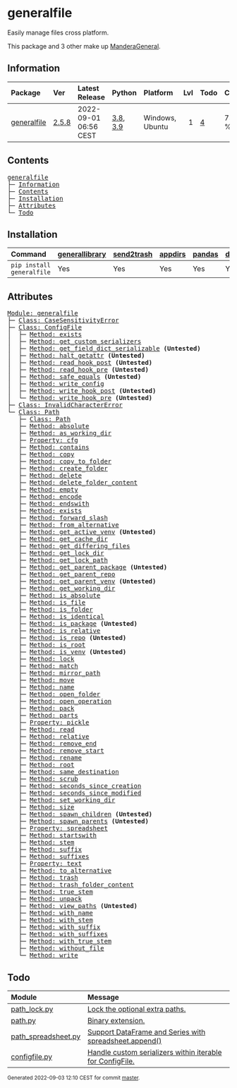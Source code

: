# generalfile
Easily manage files cross platform.

This package and 3 other make up [ManderaGeneral](https://github.com/ManderaGeneral).

## Information
| Package                                                      | Ver                                            | Latest Release        | Python                                                                                                                   | Platform        |   Lvl | Todo                                                    | Cover   |
|:-------------------------------------------------------------|:-----------------------------------------------|:----------------------|:-------------------------------------------------------------------------------------------------------------------------|:----------------|------:|:--------------------------------------------------------|:--------|
| [generalfile](https://github.com/ManderaGeneral/generalfile) | [2.5.8](https://pypi.org/project/generalfile/) | 2022-09-01 06:56 CEST | [3.8](https://www.python.org/downloads/release/python-380/), [3.9](https://www.python.org/downloads/release/python-390/) | Windows, Ubuntu |     1 | [4](https://github.com/ManderaGeneral/generalfile#Todo) | 73.2 %  |

## Contents
<pre>
<a href='#generalfile'>generalfile</a>
├─ <a href='#Information'>Information</a>
├─ <a href='#Contents'>Contents</a>
├─ <a href='#Installation'>Installation</a>
├─ <a href='#Attributes'>Attributes</a>
└─ <a href='#Todo'>Todo</a>
</pre>

## Installation
| Command                   | <a href='https://pypi.org/project/generallibrary'>generallibrary</a>   | <a href='https://pypi.org/project/send2trash'>send2trash</a>   | <a href='https://pypi.org/project/appdirs'>appdirs</a>   | <a href='https://pypi.org/project/pandas'>pandas</a>   | <a href='https://pypi.org/project/dill'>dill</a>   |
|:--------------------------|:-----------------------------------------------------------------------|:---------------------------------------------------------------|:---------------------------------------------------------|:-------------------------------------------------------|:---------------------------------------------------|
| `pip install generalfile` | Yes                                                                    | Yes                                                            | Yes                                                      | Yes                                                    | Yes                                                |

## Attributes
<pre>
<a href='https://github.com/ManderaGeneral/generalfile/blob/master/generalfile/__init__.py#L1'>Module: generalfile</a>
├─ <a href='https://github.com/ManderaGeneral/generalfile/blob/master/generalfile/errors.py#L6'>Class: CaseSensitivityError</a>
├─ <a href='https://github.com/ManderaGeneral/generalfile/blob/master/generalfile/configfile.py#L109'>Class: ConfigFile</a>
│  ├─ <a href='https://github.com/ManderaGeneral/generalfile/blob/master/generalfile/configfile.py#L139'>Method: exists</a>
│  ├─ <a href='https://github.com/ManderaGeneral/generalfile/blob/master/generalfile/configfile.py#L94'>Method: get_custom_serializers</a>
│  ├─ <a href='https://github.com/ManderaGeneral/generalfile/blob/master/generalfile/configfile.py#L102'>Method: get_field_dict_serializable</a> <b>(Untested)</b>
│  ├─ <a href='https://github.com/ManderaGeneral/generalfile/blob/master/generalfile/configfile.py#L168'>Method: halt_getattr</a> <b>(Untested)</b>
│  ├─ <a href='https://github.com/ManderaGeneral/generalfile/blob/master/generalfile/configfile.py#L15'>Method: read_hook_post</a> <b>(Untested)</b>
│  ├─ <a href='https://github.com/ManderaGeneral/generalfile/blob/master/generalfile/configfile.py#L14'>Method: read_hook_pre</a> <b>(Untested)</b>
│  ├─ <a href='https://github.com/ManderaGeneral/generalfile/blob/master/generalfile/configfile.py#L148'>Method: safe_equals</a> <b>(Untested)</b>
│  ├─ <a href='https://github.com/ManderaGeneral/generalfile/blob/master/generalfile/configfile.py#L56'>Method: write_config</a>
│  ├─ <a href='https://github.com/ManderaGeneral/generalfile/blob/master/generalfile/configfile.py#L17'>Method: write_hook_post</a> <b>(Untested)</b>
│  └─ <a href='https://github.com/ManderaGeneral/generalfile/blob/master/generalfile/configfile.py#L16'>Method: write_hook_pre</a> <b>(Untested)</b>
├─ <a href='https://github.com/ManderaGeneral/generalfile/blob/master/generalfile/errors.py#L10'>Class: InvalidCharacterError</a>
└─ <a href='https://github.com/ManderaGeneral/generalfile/blob/master/generalfile/path.py#L20'>Class: Path</a>
   ├─ <a href='https://github.com/ManderaGeneral/generalfile/blob/master/generalfile/path.py#L20'>Class: Path</a>
   ├─ <a href='https://github.com/ManderaGeneral/generalfile/blob/master/generalfile/path_bases/path_strings.py#L32'>Method: absolute</a>
   ├─ <a href='https://github.com/ManderaGeneral/generalfile/blob/master/generalfile/path_bases/path_lock.py#L123'>Method: as_working_dir</a>
   ├─ <a href='https://github.com/ManderaGeneral/generalfile/blob/master/generalfile/optional_dependencies/path_cfg.py#L13'>Property: cfg</a>
   ├─ <a href='https://github.com/ManderaGeneral/generalfile/blob/master/generalfile/path_bases/path_operations.py#L426'>Method: contains</a>
   ├─ <a href='https://github.com/ManderaGeneral/generalfile/blob/master/generalfile/path_bases/path_operations.py#L97'>Method: copy</a>
   ├─ <a href='https://github.com/ManderaGeneral/generalfile/blob/master/generalfile/path_bases/path_operations.py#L158'>Method: copy_to_folder</a>
   ├─ <a href='https://github.com/ManderaGeneral/generalfile/blob/master/generalfile/path_bases/path_operations.py#L237'>Method: create_folder</a>
   ├─ <a href='https://github.com/ManderaGeneral/generalfile/blob/master/generalfile/path_bases/path_operations.py#L311'>Method: delete</a>
   ├─ <a href='https://github.com/ManderaGeneral/generalfile/blob/master/generalfile/path_bases/path_operations.py#L343'>Method: delete_folder_content</a>
   ├─ <a href='https://github.com/ManderaGeneral/generalfile/blob/master/generalfile/path_bases/path_operations.py#L216'>Method: empty</a>
   ├─ <a href='https://github.com/ManderaGeneral/generalfile/blob/master/generalfile/path_bases/path_strings.py#L275'>Method: encode</a>
   ├─ <a href='https://github.com/ManderaGeneral/generalfile/blob/master/generalfile/path_bases/path_strings.py#L94'>Method: endswith</a>
   ├─ <a href='https://github.com/ManderaGeneral/generalfile/blob/master/generalfile/path_bases/path_operations.py#L204'>Method: exists</a>
   ├─ <a href='https://github.com/ManderaGeneral/generalfile/blob/master/generalfile/path_bases/path_strings.py#L268'>Method: forward_slash</a>
   ├─ <a href='https://github.com/ManderaGeneral/generalfile/blob/master/generalfile/path_bases/path_strings.py#L24'>Method: from_alternative</a>
   ├─ <a href='https://github.com/ManderaGeneral/generalfile/blob/master/generalfile/path_bases/path_envs.py#L40'>Method: get_active_venv</a> <b>(Untested)</b>
   ├─ <a href='https://github.com/ManderaGeneral/generalfile/blob/master/generalfile/path_bases/path_operations.py#L283'>Method: get_cache_dir</a>
   ├─ <a href='https://github.com/ManderaGeneral/generalfile/blob/master/generalfile/path_bases/path_operations.py#L399'>Method: get_differing_files</a>
   ├─ <a href='https://github.com/ManderaGeneral/generalfile/blob/master/generalfile/path_bases/path_operations.py#L293'>Method: get_lock_dir</a>
   ├─ <a href='https://github.com/ManderaGeneral/generalfile/blob/master/generalfile/path_bases/path_operations.py#L302'>Method: get_lock_path</a>
   ├─ <a href='https://github.com/ManderaGeneral/generalfile/blob/master/generalfile/path_bases/path_envs.py#L25'>Method: get_parent_package</a> <b>(Untested)</b>
   ├─ <a href='https://github.com/ManderaGeneral/generalfile/blob/master/generalfile/path_bases/path_envs.py#L32'>Method: get_parent_repo</a>
   ├─ <a href='https://github.com/ManderaGeneral/generalfile/blob/master/generalfile/path_bases/path_envs.py#L18'>Method: get_parent_venv</a> <b>(Untested)</b>
   ├─ <a href='https://github.com/ManderaGeneral/generalfile/blob/master/generalfile/path_bases/path_operations.py#L255'>Method: get_working_dir</a>
   ├─ <a href='https://github.com/ManderaGeneral/generalfile/blob/master/generalfile/path_bases/path_strings.py#L59'>Method: is_absolute</a>
   ├─ <a href='https://github.com/ManderaGeneral/generalfile/blob/master/generalfile/path_bases/path_operations.py#L174'>Method: is_file</a>
   ├─ <a href='https://github.com/ManderaGeneral/generalfile/blob/master/generalfile/path_bases/path_operations.py#L180'>Method: is_folder</a>
   ├─ <a href='https://github.com/ManderaGeneral/generalfile/blob/master/generalfile/path_bases/path_operations.py#L381'>Method: is_identical</a>
   ├─ <a href='https://github.com/ManderaGeneral/generalfile/blob/master/generalfile/path_bases/path_envs.py#L10'>Method: is_package</a> <b>(Untested)</b>
   ├─ <a href='https://github.com/ManderaGeneral/generalfile/blob/master/generalfile/path_bases/path_strings.py#L66'>Method: is_relative</a>
   ├─ <a href='https://github.com/ManderaGeneral/generalfile/blob/master/generalfile/path_bases/path_envs.py#L14'>Method: is_repo</a> <b>(Untested)</b>
   ├─ <a href='https://github.com/ManderaGeneral/generalfile/blob/master/generalfile/path_bases/path_operations.py#L186'>Method: is_root</a>
   ├─ <a href='https://github.com/ManderaGeneral/generalfile/blob/master/generalfile/path_bases/path_envs.py#L6'>Method: is_venv</a> <b>(Untested)</b>
   ├─ <a href='https://github.com/ManderaGeneral/generalfile/blob/master/generalfile/path_bases/path_lock.py#L114'>Method: lock</a>
   ├─ <a href='https://github.com/ManderaGeneral/generalfile/blob/master/generalfile/path_bases/path_strings.py#L261'>Method: match</a>
   ├─ <a href='https://github.com/ManderaGeneral/generalfile/blob/master/generalfile/path_bases/path_strings.py#L73'>Method: mirror_path</a>
   ├─ <a href='https://github.com/ManderaGeneral/generalfile/blob/master/generalfile/path_bases/path_operations.py#L166'>Method: move</a>
   ├─ <a href='https://github.com/ManderaGeneral/generalfile/blob/master/generalfile/path_bases/path_strings.py#L153'>Method: name</a>
   ├─ <a href='https://github.com/ManderaGeneral/generalfile/blob/master/generalfile/path_bases/path_operations.py#L247'>Method: open_folder</a>
   ├─ <a href='https://github.com/ManderaGeneral/generalfile/blob/master/generalfile/path_bases/path_operations.py#L31'>Method: open_operation</a>
   ├─ <a href='https://github.com/ManderaGeneral/generalfile/blob/master/generalfile/path_bases/path_operations.py#L446'>Method: pack</a>
   ├─ <a href='https://github.com/ManderaGeneral/generalfile/blob/master/generalfile/path_bases/path_strings.py#L145'>Method: parts</a>
   ├─ <a href='https://github.com/ManderaGeneral/generalfile/blob/master/generalfile/optional_dependencies/path_pickle.py#L12'>Property: pickle</a>
   ├─ <a href='https://github.com/ManderaGeneral/generalfile/blob/master/generalfile/path_bases/path_operations.py#L64'>Method: read</a>
   ├─ <a href='https://github.com/ManderaGeneral/generalfile/blob/master/generalfile/path_bases/path_strings.py#L42'>Method: relative</a>
   ├─ <a href='https://github.com/ManderaGeneral/generalfile/blob/master/generalfile/path_bases/path_strings.py#L120'>Method: remove_end</a>
   ├─ <a href='https://github.com/ManderaGeneral/generalfile/blob/master/generalfile/path_bases/path_strings.py#L103'>Method: remove_start</a>
   ├─ <a href='https://github.com/ManderaGeneral/generalfile/blob/master/generalfile/path_bases/path_operations.py#L73'>Method: rename</a>
   ├─ <a href='https://github.com/ManderaGeneral/generalfile/blob/master/generalfile/path_bases/path_operations.py#L195'>Method: root</a>
   ├─ <a href='https://github.com/ManderaGeneral/generalfile/blob/master/generalfile/path_bases/path_strings.py#L136'>Method: same_destination</a>
   ├─ <a href='https://github.com/ManderaGeneral/generalfile/blob/master/generalfile/path_bases/path_scrub.py#L10'>Method: scrub</a>
   ├─ <a href='https://github.com/ManderaGeneral/generalfile/blob/master/generalfile/path_bases/path_operations.py#L360'>Method: seconds_since_creation</a>
   ├─ <a href='https://github.com/ManderaGeneral/generalfile/blob/master/generalfile/path_bases/path_operations.py#L368'>Method: seconds_since_modified</a>
   ├─ <a href='https://github.com/ManderaGeneral/generalfile/blob/master/generalfile/path_bases/path_operations.py#L274'>Method: set_working_dir</a>
   ├─ <a href='https://github.com/ManderaGeneral/generalfile/blob/master/generalfile/path_bases/path_operations.py#L375'>Method: size</a>
   ├─ <a href='https://github.com/ManderaGeneral/generalfile/blob/master/generalfile/path_bases/path_diagram.py#L20'>Method: spawn_children</a> <b>(Untested)</b>
   ├─ <a href='https://github.com/ManderaGeneral/generalfile/blob/master/generalfile/path_bases/path_diagram.py#L11'>Method: spawn_parents</a> <b>(Untested)</b>
   ├─ <a href='https://github.com/ManderaGeneral/generalfile/blob/master/generalfile/optional_dependencies/path_spreadsheet.py#L13'>Property: spreadsheet</a>
   ├─ <a href='https://github.com/ManderaGeneral/generalfile/blob/master/generalfile/path_bases/path_strings.py#L85'>Method: startswith</a>
   ├─ <a href='https://github.com/ManderaGeneral/generalfile/blob/master/generalfile/path_bases/path_strings.py#L169'>Method: stem</a>
   ├─ <a href='https://github.com/ManderaGeneral/generalfile/blob/master/generalfile/path_bases/path_strings.py#L201'>Method: suffix</a>
   ├─ <a href='https://github.com/ManderaGeneral/generalfile/blob/master/generalfile/path_bases/path_strings.py#L245'>Method: suffixes</a>
   ├─ <a href='https://github.com/ManderaGeneral/generalfile/blob/master/generalfile/optional_dependencies/path_text.py#L12'>Property: text</a>
   ├─ <a href='https://github.com/ManderaGeneral/generalfile/blob/master/generalfile/path_bases/path_strings.py#L16'>Method: to_alternative</a>
   ├─ <a href='https://github.com/ManderaGeneral/generalfile/blob/master/generalfile/path_bases/path_operations.py#L332'>Method: trash</a>
   ├─ <a href='https://github.com/ManderaGeneral/generalfile/blob/master/generalfile/path_bases/path_operations.py#L352'>Method: trash_folder_content</a>
   ├─ <a href='https://github.com/ManderaGeneral/generalfile/blob/master/generalfile/path_bases/path_strings.py#L185'>Method: true_stem</a>
   ├─ <a href='https://github.com/ManderaGeneral/generalfile/blob/master/generalfile/path_bases/path_operations.py#L465'>Method: unpack</a>
   ├─ <a href='https://github.com/ManderaGeneral/generalfile/blob/master/generalfile/path_bases/path_diagram.py#L7'>Method: view_paths</a> <b>(Untested)</b>
   ├─ <a href='https://github.com/ManderaGeneral/generalfile/blob/master/generalfile/path_bases/path_strings.py#L160'>Method: with_name</a>
   ├─ <a href='https://github.com/ManderaGeneral/generalfile/blob/master/generalfile/path_bases/path_strings.py#L176'>Method: with_stem</a>
   ├─ <a href='https://github.com/ManderaGeneral/generalfile/blob/master/generalfile/path_bases/path_strings.py#L209'>Method: with_suffix</a>
   ├─ <a href='https://github.com/ManderaGeneral/generalfile/blob/master/generalfile/path_bases/path_strings.py#L252'>Method: with_suffixes</a>
   ├─ <a href='https://github.com/ManderaGeneral/generalfile/blob/master/generalfile/path_bases/path_strings.py#L192'>Method: with_true_stem</a>
   ├─ <a href='https://github.com/ManderaGeneral/generalfile/blob/master/generalfile/path_bases/path_operations.py#L228'>Method: without_file</a>
   └─ <a href='https://github.com/ManderaGeneral/generalfile/blob/master/generalfile/path_bases/path_operations.py#L51'>Method: write</a>
</pre>

## Todo
| Module                                                                                                                                               | Message                                                                                                                                                                                   |
|:-----------------------------------------------------------------------------------------------------------------------------------------------------|:------------------------------------------------------------------------------------------------------------------------------------------------------------------------------------------|
| <a href='https://github.com/ManderaGeneral/generalfile/blob/master/generalfile/path_bases/path_lock.py#L1'>path_lock.py</a>                          | <a href='https://github.com/ManderaGeneral/generalfile/blob/master/generalfile/path_bases/path_lock.py#L12'>Lock the optional extra paths.</a>                                            |
| <a href='https://github.com/ManderaGeneral/generalfile/blob/master/generalfile/path.py#L1'>path.py</a>                                               | <a href='https://github.com/ManderaGeneral/generalfile/blob/master/generalfile/path.py#L27'>Binary extension.</a>                                                                         |
| <a href='https://github.com/ManderaGeneral/generalfile/blob/master/generalfile/optional_dependencies/path_spreadsheet.py#L1'>path_spreadsheet.py</a> | <a href='https://github.com/ManderaGeneral/generalfile/blob/master/generalfile/optional_dependencies/path_spreadsheet.py#L112'>Support DataFrame and Series with spreadsheet.append()</a> |
| <a href='https://github.com/ManderaGeneral/generalfile/blob/master/generalfile/configfile.py#L1'>configfile.py</a>                                   | <a href='https://github.com/ManderaGeneral/generalfile/blob/master/generalfile/configfile.py#L117'>Handle custom serializers within iterable for ConfigFile.</a>                          |

<sup>
Generated 2022-09-03 12:10 CEST for commit <a href='https://github.com/ManderaGeneral/generalfile/commit/master'>master</a>.
</sup>
